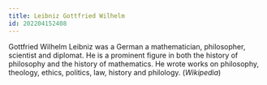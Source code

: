 ```yaml
---
title: Leibniz Gottfried Wilhelm
id: 202204152408
---
```


Gottfried Wilhelm Leibniz was a German a mathematician, philosopher, scientist and diplomat. He is a prominent figure in both the history of philosophy and the history of mathematics. He wrote works on philosophy, theology, ethics, politics, law, history and philology. (*Wikipedia*)
